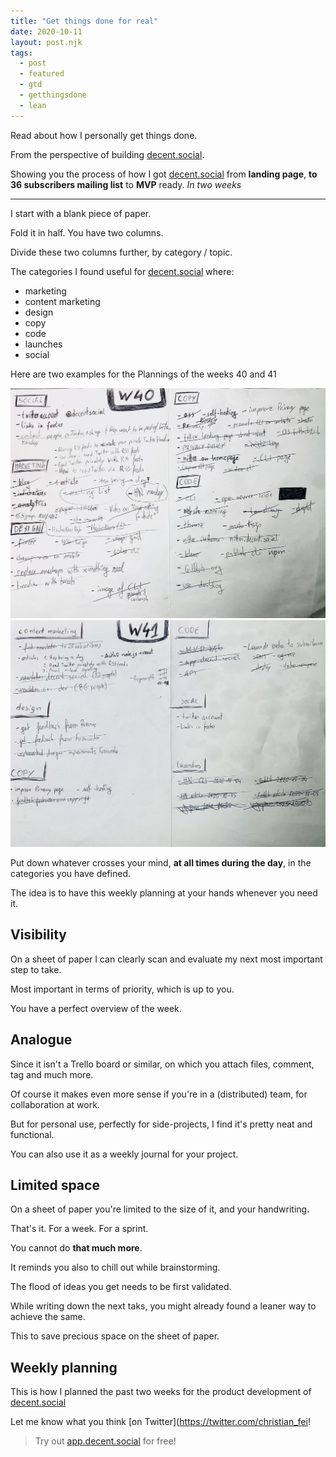 ```yaml
---
title: "Get things done for real"
date: 2020-10-11
layout: post.njk
tags:
  - post
  - featured
  - gtd
  - getthingsdone
  - lean
---
```


Read about how I personally get things done.

From the perspective of building [decent.social](https://decent.social).

Showing you the process of how I got [decent.social](https://decent.social) from **landing page**, **to 36 subscribers mailing list** to **MVP** ready. *In two weeks*

---

I start with a blank piece of paper.

Fold it in half. You have two columns.

Divide these two columns further, by category / topic.

The categories I found useful for [decent.social](https://decent.social) where:

- marketing
- content marketing
- design
- copy
- code
- launches
- social

Here are two examples for the Plannings of the weeks 40 and 41

<div class="row">
  <div class="col-md-6">
    <a href="/img/blog/gtd-week-40.jpg">
      <img src="/img/blog/gtd-week-40.jpg" class="img-fluid">
    </a>
  </div>
  <div class="col-md-6">
    <a href="/img/blog/gtd-week-41.jpg">
      <img src="/img/blog/gtd-week-41.jpg" class="img-fluid">
    </a>
  </div>
</div>

Put down whatever crosses your mind, **at all times during the day**, in the categories you have defined.

The idea is to have this weekly planning at your hands whenever you need it.

## Visibility

On a sheet of paper I can clearly scan and evaluate my next most important step to take.

Most important in terms of priority, which is up to you.

You have a perfect overview of the week.

## Analogue

Since it isn't a Trello board or similar, on which you attach files, comment, tag and much more.

Of course it makes even more sense if you're in a (distributed) team, for collaboration at work.

But for personal use, perfectly for side-projects, I find it's pretty neat and functional.

You can also use it as a weekly journal for your project.

## Limited space

On a sheet of paper you're limited to the size of it, and your handwriting.

That's it. For a week. For a sprint.

You cannot do **that much more**.

It reminds you also to chill out while brainstorming.

The flood of ideas you get needs to be first validated.

While writing down the next taks, you might already found a leaner way to achieve the same.

This to save precious space on the sheet of paper.

## Weekly planning

This is how I planned the past two weeks for the product development of [decent.social](https://decent.social)

Let me know what you think [on Twitter](https://twitter.com/christian_fei!

> Try out [app.decent.social](https://app.decent.social) for free!